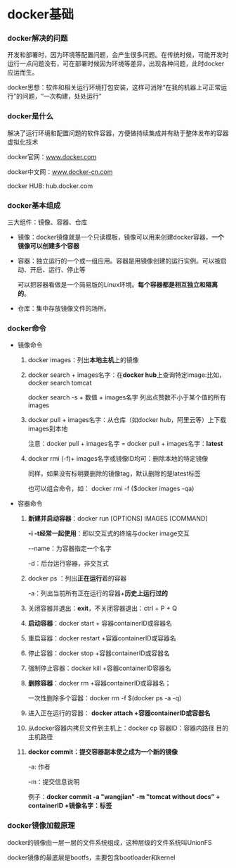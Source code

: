 # docker基础

### docker解决的问题

开发和部署时，因为环境等配置问题，会产生很多问题。在传统时候，可能开发时运行一点问题没有，可在部署时候因为环境等差异，出现各种问题，此时docker应运而生。

docker思想：软件和相关运行环境打包安装，这样可消除“在我的机器上可正常运行”的问题，“一次构建，处处运行”

### docker是什么

解决了运行环境和配置问题的软件容器，方便做持续集成并有助于整体发布的容器虚拟化技术

docker官网：www.docker.com

docker中文网：www.docker-cn.com

docker HUB: hub.docker.com

### docker基本组成

三大组件：镜像、容器、仓库

- 镜像：docker镜像就是一个只读模板，镜像可以用来创建docker容器，**一个镜像可以创建多个容器**

- 容器：独立运行的一个或一组应用。容器是用镜像创建的运行实例。可以被启动、开启、运行、停止等

  可以把容器看做是一个简易版的Linux环境。**每个容器都是相互独立和隔离的**。

- 仓库：集中存放镜像文件的场所。

### docker命令

- 镜像命令

  1. docker images：列出**本地主机**上的镜像

  2. docker search + images名字：在**docker hub**上查询特定image:比如，docker search tomcat

     docker search -s + 数值 + images名字  列出点赞数不小于某个值的所有images

  3. docker pull + images名字：从仓库（如docker hub，阿里云等）上下载images到本地

     注意：docker pull + images名字 = docker pull + images名字：**latest**

  4. docker rmi  (-f)+ images名字或镜像ID均可：删除本地的特定镜像

     同样，如果没有标明要删除的镜像tag，默认删除的是latest标签

     也可以组合命令，如： docker rmi -f ($docker images -qa)

- 容器命令

  1. **新建并启动容器**：docker run [OPTIONS] IMAGES [COMMAND]

     **-i -t经常一起使用**：即以交互式的终端与docker image交互

     --name：为容器指定一个名字

     -d：后台运行容器，非交互式

  2. docker ps ：列出**正在运行**着的容器

     -a：列出当前所有正在运行的容器+**历史上运行过的**

  3. 关闭容器并退出：**exit**，不关闭容器退出：ctrl + P + Q

  4. **启动容器**：docker start + 容器containerID或容器名

  5. 重启容器：docker restart +容器containerID或容器名

  6. 停止容器：docker stop +容器containerID或容器名

  7. 强制停止容器：docker kill +容器containerID容器名

  8. **删除容器**：docker rm +容器containerID或容器名；

     一次性删除多个容器：docker rm -f $(docker ps -a -q)

  9. 进入正在运行的容器： **docker attach +容器containerID或容器名**

  10. 从docker容器内拷贝文件到主机上：docker cp 容器ID：容器内路径 目的主机路径

  11. **docker commit：提交容器副本使之成为一个新的镜像**

      -a: 作者

      -m：提交信息说明

      例子：**docker commit -a "wangjian" -m "tomcat without docs" + containerID +镜像名字：标签**


### docker镜像加载原理

docker的镜像由一层一层的文件系统组成，这种层级的文件系统叫UnionFS

docker镜像的最底层是bootfs，主要包含bootloader和kernel





